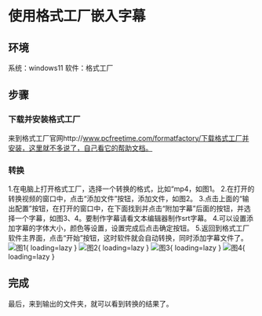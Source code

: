 # 使用格式工厂嵌入字幕

## 环境
系统：windows11 软件：格式工厂

## 步骤

### 下载并安装格式工厂
来到格式工厂官网http://www.pcfreetime.com/formatfactory/下载格式工厂并安装，这里就不多说了，自己看它的帮助文档。

### 转换
1.在电脑上打开格式工厂，选择一个转换的格式，比如“mp4，如图1。
2.在打开的转换视频的窗口中，点击“添加文件”按钮，添加文件，如图2。
3.点击上面的“输出配置”按钮，在打开的窗口中，在下面找到并点击“附加字幕”后面的按钮，并选择一个字幕，如图3、4。要制作字幕请看文本编辑器制作srt字幕。
4.可以设置添加字幕的字体大小，颜色等设置，设置完成后点击确定按钮。
5.返回到格式工厂软件主界面，点击“开始”按钮，这时软件就会自动转换，同时添加字幕文件了。
![图1](https://niaodtiantang.github.io/blog/img/image-5.jpg){ loading=lazy }
![图2](https://niaodtiantang.github.io/blog/img/image-6.jpg){ loading=lazy }
![图3](https://niaodtiantang.github.io/blog/img/image-7.jpg){ loading=lazy }
![图4](https://niaodtiantang.github.io/blog/img/image-8.jpg){ loading=lazy }

## 完成
最后，来到输出的文件夹，就可以看到转换的结果了。
